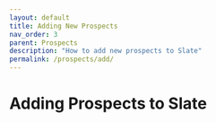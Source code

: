 ```yaml
---
layout: default
title: Adding New Prospects
nav_order: 3
parent: Prospects
description: "How to add new prospects to Slate"
permalink: /prospects/add/
---
```


# Adding Prospects to Slate
